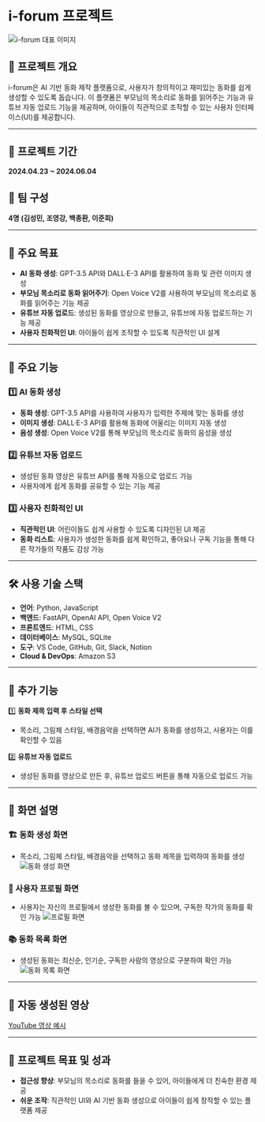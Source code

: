 # i-forum 프로젝트

![i-forum 대표 이미지](https://github.com/user-attachments/assets/5eeacf62-22c5-4f8f-9e9d-8f20b7c68303)

## 📌 프로젝트 개요

i-forum은 AI 기반 동화 제작 플랫폼으로, 사용자가 창의적이고 재미있는 동화를 쉽게 생성할 수 있도록 돕습니다. 
이 플랫폼은 부모님의 목소리로 동화를 읽어주는 기능과 유튜브 자동 업로드 기능을 제공하며, 아이들이 직관적으로 조작할 수 있는 사용자 인터페이스(UI)를 제공합니다.

---

## 📅 프로젝트 기간
**2024.04.23 ~ 2024.06.04**

## 👥 팀 구성
**4명 (김성민, 조영강, 백종환, 이준희)**

---

## 🎯 주요 목표
- **AI 동화 생성**: GPT-3.5 API와 DALL·E-3 API를 활용하여 동화 및 관련 이미지 생성
- **부모님 목소리로 동화 읽어주기**: Open Voice V2를 사용하여 부모님의 목소리로 동화를 읽어주는 기능 제공
- **유튜브 자동 업로드**: 생성된 동화를 영상으로 만들고, 유튜브에 자동 업로드하는 기능 제공
- **사용자 친화적인 UI**: 아이들이 쉽게 조작할 수 있도록 직관적인 UI 설계

---

## 🚀 주요 기능

### 1️⃣ AI 동화 생성
- **동화 생성**: GPT-3.5 API를 사용하여 사용자가 입력한 주제에 맞는 동화를 생성
- **이미지 생성**: DALL·E-3 API를 활용해 동화에 어울리는 이미지 자동 생성
- **음성 생성**: Open Voice V2를 통해 부모님의 목소리로 동화의 음성을 생성

### 2️⃣ 유튜브 자동 업로드
- 생성된 동화 영상은 유튜브 API를 통해 자동으로 업로드 가능
- 사용자에게 쉽게 동화를 공유할 수 있는 기능 제공

### 3️⃣ 사용자 친화적인 UI
- **직관적인 UI**: 어린이들도 쉽게 사용할 수 있도록 디자인된 UI 제공
- **동화 리스트**: 사용자가 생성한 동화를 쉽게 확인하고, 좋아요나 구독 기능을 통해 다른 작가들의 작품도 감상 가능

---

## 🛠 사용 기술 스택

- **언어**: Python, JavaScript  
- **백엔드**: FastAPI, OpenAI API, Open Voice V2  
- **프론트엔드**: HTML, CSS  
- **데이터베이스**: MySQL, SQLite  
- **도구**: VS Code, GitHub, Git, Slack, Notion  
- **Cloud & DevOps**: Amazon S3  

---

## 📌 추가 기능

1️⃣ **동화 제목 입력 후 스타일 선택**
- 목소리, 그림체 스타일, 배경음악을 선택하면 AI가 동화를 생성하고, 사용자는 이를 확인할 수 있음

2️⃣ **유튜브 자동 업로드**
- 생성된 동화를 영상으로 만든 후, 유튜브 업로드 버튼을 통해 자동으로 업로드 가능

---

## 📸 화면 설명

### 🏗️ 동화 생성 화면
- 목소리, 그림체 스타일, 배경음악을 선택하고 동화 제목을 입력하여 동화를 생성
![동화 생성 화면](https://github.com/user-attachments/assets/8c8c0d19-b7a7-4e29-9b6d-d0384f78bb2d)

### 👤 사용자 프로필 화면
- 사용자는 자신의 프로필에서 생성한 동화를 볼 수 있으며, 구독한 작가의 동화를 확인 가능
![프로필 화면](https://github.com/user-attachments/assets/0e5c93ab-09f8-46e4-9b0f-90d84246b5d6)

### 📚 동화 목록 화면
- 생성된 동화는 최신순, 인기순, 구독한 사람의 영상으로 구분하여 확인 가능
![동화 목록 화면](https://github.com/user-attachments/assets/32155d01-8fba-4a3a-aa04-8a53a323e35d)

---

## 🎥 자동 생성된 영상
[YouTube 영상 예시](https://youtube.com/shorts/s57IJtexHsM?si=0JVbr7bg1I6o1wPE)

---

## 🎯 프로젝트 목표 및 성과
- **접근성 향상**: 부모님의 목소리로 동화를 들을 수 있어, 아이들에게 더 친숙한 환경 제공
- **쉬운 조작**: 직관적인 UI와 AI 기반 동화 생성으로 아이들이 쉽게 창작할 수 있는 플랫폼 제공
